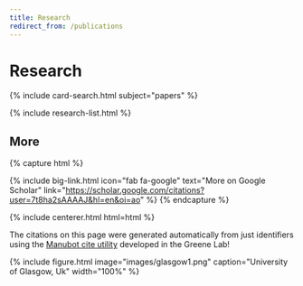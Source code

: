 ```yaml
---
title: Research
redirect_from: /publications
---
```


# <i class="fas fa-microscope"></i>Research



<!-- section break -->

{% include card-search.html subject="papers" %}

{% include research-list.html %}

<!-- section break -->

## More

{% capture html %}
<!-- {%
  include big-link.html
  icon="fas fa-book-open"
  text="More on PubMed"
  link="https://pubmed.ncbi.nlm.nih.gov/?term=Mangul+S&cauthor_id=32183840"
%} -->
{%
  include big-link.html
  icon="fab fa-google"
  text="More on Google Scholar"
  link="https://scholar.google.com/citations?user=7t8ha2sAAAAJ&hl=en&oi=ao"
%}
{% endcapture %}

{% include centerer.html html=html %}

The citations on this page were generated automatically from just identifiers using the [Manubot cite utility](https://github.com/manubot/manubot#cite) developed in the Greene Lab!

<!-- section break -->

{%
  include figure.html
  image="images/glasgow1.png"
  caption="University of Glasgow, Uk"
  width="100%" 
%}

